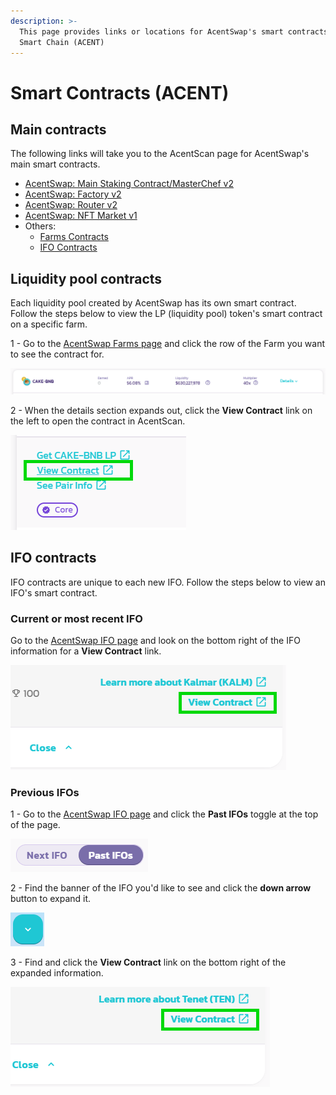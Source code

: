 ```yaml
---
description: >-
  This page provides links or locations for AcentSwap's smart contracts on ACE
  Smart Chain (ACENT)
---
```


# Smart Contracts (ACENT)

## Main contracts

The following links will take you to the AcentScan page for AcentSwap's main smart contracts.

* [AcentSwap: Main Staking Contract/MasterChef v2](https://bscscan.com/address/0xa5f8C5Dbd5F286960b9d90548680aE5ebFf07652)
* [AcentSwap: Factory v2](https://bscscan.com/address/0xca143ce32fe78f1f7019d7d551a6402fc5350c73)
* [AcentSwap: Router v2](https://bscscan.com/address/0x10ed43c718714eb63d5aa57b78b54704e256024e)
* [AcentSwap: NFT Market v1](https://bscscan.com/address/0x17539cca21c7933df5c980172d22659b8c345c5a)
* Others:
  * [Farms Contracts](./#farms-contracts)
  * [IFO Contracts](./#ifo-contracts)

## Liquidity pool contracts

Each liquidity pool created by AcentSwap has its own smart contract. Follow the steps below to view the LP (liquidity pool) token's smart contract on a specific farm.

1 - Go to the [AcentSwap Farms page](https://pancakeswap.finance/farms) and click the row of the Farm you want to see the contract for.

![](<../../.gitbook/assets/image (126).png>)

2 - When the details section expands out, click the **View Contract** link on the left to open the contract in AcentScan.

![](<../../.gitbook/assets/image (127).png>)

## IFO contracts

IFO contracts are unique to each new IFO. Follow the steps below to view an IFO's smart contract.

### Current or most recent IFO

Go to the [AcentSwap IFO page](https://pancakeswap.finance/ifo) and look on the bottom right of the IFO information for a **View Contract** link.

![](<../../.gitbook/assets/image (128).png>)

### Previous IFOs

1 - Go to the [AcentSwap IFO page](https://pancakeswap.finance/ifo) and click the **Past IFOs** toggle at the top of the page.

![](<../../.gitbook/assets/image (129).png>)

2 - Find the banner of the IFO you'd like to see and click the **down arrow** button to expand it.

![](<../../.gitbook/assets/image (130).png>)

3 - Find and click the **View Contract** link on the bottom right of the expanded information.

![](<../../.gitbook/assets/image (131).png>)
